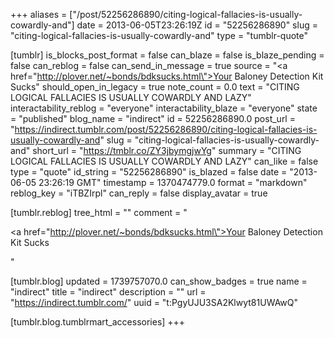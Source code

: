 +++
aliases = ["/post/52256286890/citing-logical-fallacies-is-usually-cowardly-and"]
date = 2013-06-05T23:26:19Z
id = "52256286890"
slug = "citing-logical-fallacies-is-usually-cowardly-and"
type = "tumblr-quote"

[tumblr]
is_blocks_post_format = false
can_blaze = false
is_blaze_pending = false
can_reblog = false
can_send_in_message = true
source = "<a href=\"http://plover.net/~bonds/bdksucks.html\">Your Baloney Detection Kit Sucks</a>"
should_open_in_legacy = true
note_count = 0.0
text = "CITING LOGICAL FALLACIES IS USUALLY COWARDLY AND LAZY"
interactability_reblog = "everyone"
interactability_blaze = "everyone"
state = "published"
blog_name = "indirect"
id = 52256286890.0
post_url = "https://indirect.tumblr.com/post/52256286890/citing-logical-fallacies-is-usually-cowardly-and"
slug = "citing-logical-fallacies-is-usually-cowardly-and"
short_url = "https://tmblr.co/ZY3jbymgjwYg"
summary = "CITING LOGICAL FALLACIES IS USUALLY COWARDLY AND LAZY"
can_like = false
type = "quote"
id_string = "52256286890"
is_blazed = false
date = "2013-06-05 23:26:19 GMT"
timestamp = 1370474779.0
format = "markdown"
reblog_key = "iTBZIrpl"
can_reply = false
display_avatar = true

[tumblr.reblog]
tree_html = ""
comment = "<p><a href=\"http://plover.net/~bonds/bdksucks.html\">Your Baloney Detection Kit Sucks</a></p>"

[tumblr.blog]
updated = 1739757070.0
can_show_badges = true
name = "indirect"
title = "indirect"
description = ""
url = "https://indirect.tumblr.com/"
uuid = "t:PgyUJU3SA2Klwyt81UWAwQ"

[tumblr.blog.tumblrmart_accessories]
+++

